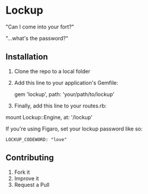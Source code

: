 # Lockup

"Can I come into your fort?"

"...what's the password?"

## Installation

1. Clone the repo to a local folder
2. Add this line to your application's Gemfile:

    gem 'lockup', path: 'your/path/to/lockup'

3. Finally, add this line to your routes.rb:

  mount Lockup::Engine, at: '/lockup'

If you're using Figaro, set your lockup password like so:

    LOCKUP_CODEWORD: "love"

## Contributing

1. Fork it
2. Improve it
3. Request a Pull
